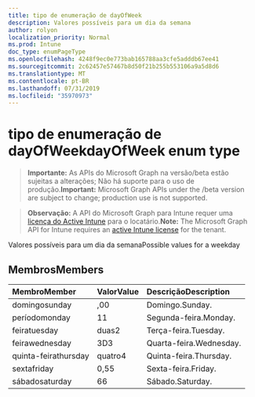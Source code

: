 ```yaml
---
title: tipo de enumeração de dayOfWeek
description: Valores possíveis para um dia da semana
author: rolyon
localization_priority: Normal
ms.prod: Intune
doc_type: enumPageType
ms.openlocfilehash: 4248f9ec0e773bab165788aa3cfe5adddb67ee41
ms.sourcegitcommit: 2c62457e57467b8d50f21b255b553106a9a5d8d6
ms.translationtype: MT
ms.contentlocale: pt-BR
ms.lasthandoff: 07/31/2019
ms.locfileid: "35970973"
---
```

# <a name="dayofweek-enum-type"></a><span data-ttu-id="2ccd8-103">tipo de enumeração de dayOfWeek</span><span class="sxs-lookup"><span data-stu-id="2ccd8-103">dayOfWeek enum type</span></span>

> <span data-ttu-id="2ccd8-104">**Importante:** As APIs do Microsoft Graph na versão/beta estão sujeitas a alterações; Não há suporte para o uso de produção.</span><span class="sxs-lookup"><span data-stu-id="2ccd8-104">**Important:** Microsoft Graph APIs under the /beta version are subject to change; production use is not supported.</span></span>

> <span data-ttu-id="2ccd8-105">**Observação:** A API do Microsoft Graph para Intune requer uma [licença do Active Intune](https://go.microsoft.com/fwlink/?linkid=839381) para o locatário.</span><span class="sxs-lookup"><span data-stu-id="2ccd8-105">**Note:** The Microsoft Graph API for Intune requires an [active Intune license](https://go.microsoft.com/fwlink/?linkid=839381) for the tenant.</span></span>

<span data-ttu-id="2ccd8-106">Valores possíveis para um dia da semana</span><span class="sxs-lookup"><span data-stu-id="2ccd8-106">Possible values for a weekday</span></span>

## <a name="members"></a><span data-ttu-id="2ccd8-107">Membros</span><span class="sxs-lookup"><span data-stu-id="2ccd8-107">Members</span></span>
|<span data-ttu-id="2ccd8-108">Membro</span><span class="sxs-lookup"><span data-stu-id="2ccd8-108">Member</span></span>|<span data-ttu-id="2ccd8-109">Valor</span><span class="sxs-lookup"><span data-stu-id="2ccd8-109">Value</span></span>|<span data-ttu-id="2ccd8-110">Descrição</span><span class="sxs-lookup"><span data-stu-id="2ccd8-110">Description</span></span>|
|:---|:---|:---|
|<span data-ttu-id="2ccd8-111">domingo</span><span class="sxs-lookup"><span data-stu-id="2ccd8-111">sunday</span></span>|<span data-ttu-id="2ccd8-112">,0</span><span class="sxs-lookup"><span data-stu-id="2ccd8-112">0</span></span>|<span data-ttu-id="2ccd8-113">Domingo.</span><span class="sxs-lookup"><span data-stu-id="2ccd8-113">Sunday.</span></span>|
|<span data-ttu-id="2ccd8-114">período</span><span class="sxs-lookup"><span data-stu-id="2ccd8-114">monday</span></span>|<span data-ttu-id="2ccd8-115">1</span><span class="sxs-lookup"><span data-stu-id="2ccd8-115">1</span></span>|<span data-ttu-id="2ccd8-116">Segunda-feira.</span><span class="sxs-lookup"><span data-stu-id="2ccd8-116">Monday.</span></span>|
|<span data-ttu-id="2ccd8-117">feira</span><span class="sxs-lookup"><span data-stu-id="2ccd8-117">tuesday</span></span>|<span data-ttu-id="2ccd8-118">duas</span><span class="sxs-lookup"><span data-stu-id="2ccd8-118">2</span></span>|<span data-ttu-id="2ccd8-119">Terça-feira.</span><span class="sxs-lookup"><span data-stu-id="2ccd8-119">Tuesday.</span></span>|
|<span data-ttu-id="2ccd8-120">feira</span><span class="sxs-lookup"><span data-stu-id="2ccd8-120">wednesday</span></span>|<span data-ttu-id="2ccd8-121">3D</span><span class="sxs-lookup"><span data-stu-id="2ccd8-121">3</span></span>|<span data-ttu-id="2ccd8-122">Quarta-feira.</span><span class="sxs-lookup"><span data-stu-id="2ccd8-122">Wednesday.</span></span>|
|<span data-ttu-id="2ccd8-123">quinta-feira</span><span class="sxs-lookup"><span data-stu-id="2ccd8-123">thursday</span></span>|<span data-ttu-id="2ccd8-124">quatro</span><span class="sxs-lookup"><span data-stu-id="2ccd8-124">4</span></span>|<span data-ttu-id="2ccd8-125">Quinta-feira.</span><span class="sxs-lookup"><span data-stu-id="2ccd8-125">Thursday.</span></span>|
|<span data-ttu-id="2ccd8-126">sexta</span><span class="sxs-lookup"><span data-stu-id="2ccd8-126">friday</span></span>|<span data-ttu-id="2ccd8-127">0,5</span><span class="sxs-lookup"><span data-stu-id="2ccd8-127">5</span></span>|<span data-ttu-id="2ccd8-128">Sexta-feira.</span><span class="sxs-lookup"><span data-stu-id="2ccd8-128">Friday.</span></span>|
|<span data-ttu-id="2ccd8-129">sábado</span><span class="sxs-lookup"><span data-stu-id="2ccd8-129">saturday</span></span>|<span data-ttu-id="2ccd8-130">6</span><span class="sxs-lookup"><span data-stu-id="2ccd8-130">6</span></span>|<span data-ttu-id="2ccd8-131">Sábado.</span><span class="sxs-lookup"><span data-stu-id="2ccd8-131">Saturday.</span></span>|





